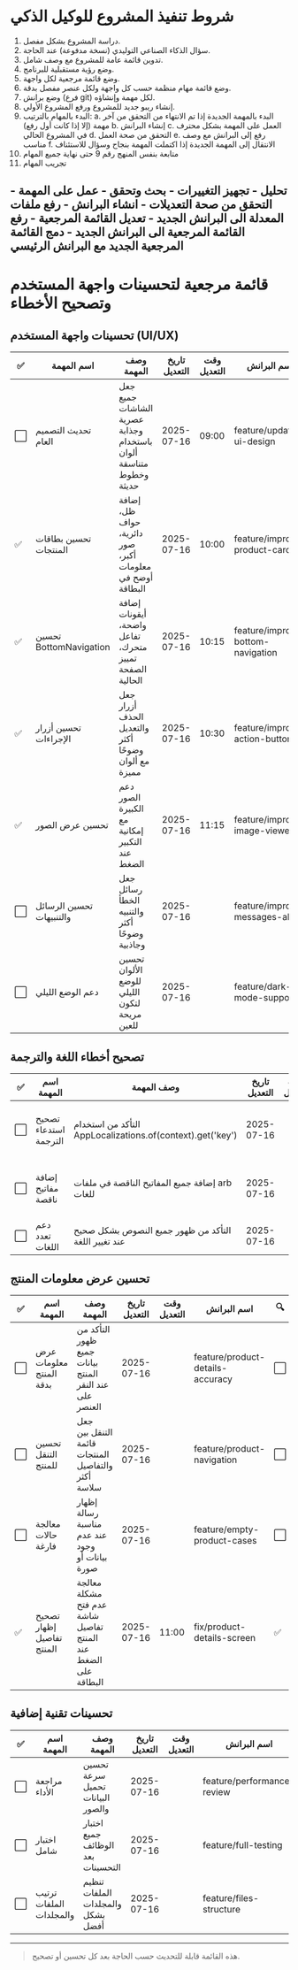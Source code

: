 # شروط تنفيذ المشروع للوكيل الذكي

1. دراسة المشروع بشكل مفصل.
2. سؤال الذكاء الصناعي التوليدي (نسخة مدفوعة) عند الحاجة.
3. تدوين قائمة عامة للمشروع مع وصف شامل.
4. وضع رؤية مستقبلية للبرنامج.
5. وضع قائمة مرجعية لكل واجهة.
6. وضع قائمة مهام منظمة حسب كل واجهة ولكل عنصر مفصل بدقة.
7. وضع برانش (فرع git) لكل مهمة وإنشاؤه.
8. إنشاء ريبو جديد للمشروع ورفع المشروع الأولي.
9. البدء بالمهام بالترتيب:
   a. البدء بالمهمة الجديدة إذا تم الانتهاء من التحقق من آخر مهمة (إلا إذا كانت أول رفع)
   b. إنشاء البرانش
   c. العمل على المهمة بشكل محترف في المشروع الحالي
   d. التحقق من صحة العمل
   e. رفع إلى البرانش مع وصف مناسب
   f. الانتقال إلى المهمة الجديدة إذا اكتملت المهمة بنجاح وسؤال للاستئناف
10. متابعة بنفس المنهج رقم 9 حتى نهاية جميع المهام
11. تجريب المهام

تحليل - تجهيز التغييرات - بحث وتحقق - عمل على المهمة - التحقق من صحة التعديلات - انشاء البرانش - رفع ملفات المعدلة الى البرانش الجديد - تعديل القائمة المرجعية - رفع القائمة المرجعية الى البرانش الجديد - دمج القائمة المرجعية الجديد مع البرانش الرئيسي 
---

# قائمة مرجعية لتحسينات واجهة المستخدم وتصحيح الأخطاء

## تحسينات واجهة المستخدم (UI/UX)
| ✅  | اسم المهمة                | وصف المهمة                                                        | تاريخ التعديل         | وقت التعديل | اسم البرانش                        | 🔍 | 🛠️ | ⚙️                                         | ملاحظات إضافية |
| -- | ------------------------ | ----------------------------------------------------------------- | --------------------- | ----------- | ----------------------------------- | -- | --- | ------------------------------------------ | -------------- |
| ⬜️ | تحديث التصميم العام      | جعل جميع الشاشات عصرية وجذابة باستخدام ألوان متناسقة وخطوط حديثة   | 2025-07-16            | 09:00       | feature/update-ui-design            | ⬜️ | ⬜️  | استخدام Material 3 وThemeData الحديثة      |                 |
| ✅ | تحسين بطاقات المنتجات    | إضافة ظل، حواف دائرية، صور أكبر، معلومات أوضح في البطاقة          | 2025-07-16            | 10:00       | feature/improve-product-cards       | ✅ | ✅  | Card مع elevation وClipRRect                | تم التنفيذ والتحقق |
| ✅ | تحسين BottomNavigation   | إضافة أيقونات واضحة، تفاعل متحرك، تمييز الصفحة الحالية            | 2025-07-16            | 10:15       | feature/improve-bottom-navigation   | ✅ | ✅  | BottomNavigationBar مع animation           | تم التنفيذ والتحقق |
| ✅ | تحسين أزرار الإجراءات    | جعل أزرار الحذف والتعديل أكثر وضوحًا مع ألوان مميزة                | 2025-07-16            | 10:30       | feature/improve-action-buttons      | ✅ | ✅  | استخدام ألوان متوافقة مع الحالة            | تم التنفيذ والتحقق |
| ✅ | تحسين عرض الصور          | دعم الصور الكبيرة مع إمكانية التكبير عند الضغط                     | 2025-07-16            | 11:15       | feature/improve-image-viewer        | ✅ | ✅  | InteractiveViewer أو Hero animation         | تم التنفيذ والتحقق |
| ⬜️ | تحسين الرسائل والتنبيهات | جعل رسائل الخطأ والتنبيه أكثر وضوحًا وجاذبية                       | 2025-07-16            |             | feature/improve-messages-alerts     | ⬜️ | ⬜️  | SnackBar وDialog بتصميم حديث                |                 |
| ⬜️ | دعم الوضع الليلي         | تحسين الألوان للوضع الليلي لتكون مريحة للعين                       | 2025-07-16            |             | feature/dark-mode-support           | ⬜️ | ⬜️  | ThemeData.dark مع تخصيص الألوان             |                 |

## تصحيح أخطاء اللغة والترجمة
| ✅  | اسم المهمة                | وصف المهمة                                                        | تاريخ التعديل         | وقت التعديل | اسم البرانش                        | 🔍 | 🛠️ | ⚙️                                         | ملاحظات إضافية |
| -- | ------------------------ | ----------------------------------------------------------------- | --------------------- | ----------- | ----------------------------------- | -- | --- | ------------------------------------------ | -------------- |
| ⬜️ | تصحيح استدعاء الترجمة    | التأكد من استخدام AppLocalizations.of(context).get('key')         | 2025-07-16            |             | fix/translation-calls               | ⬜️ | ⬜️  | مراجعة جميع الملفات واستبدال الاستدعاءات   |                 |
| ⬜️ | إضافة مفاتيح ناقصة        | إضافة جميع المفاتيح الناقصة في ملفات arb للغات                     | 2025-07-16            |             | fix/missing-arb-keys                | ⬜️ | ⬜️  | مراجعة ملفات app_en.arb و app_ar.arb        |                 |
| ⬜️ | دعم تعدد اللغات           | التأكد من ظهور جميع النصوص بشكل صحيح عند تغيير اللغة              | 2025-07-16            |             | feature/multilanguage-support        | ⬜️ | ⬜️  | اختبار التطبيق باللغتين                     |                 |

## تحسين عرض معلومات المنتج
| ✅  | اسم المهمة                | وصف المهمة                                                        | تاريخ التعديل         | وقت التعديل | اسم البرانش                        | 🔍 | 🛠️ | ⚙️                                         | ملاحظات إضافية |
| -- | ------------------------ | ----------------------------------------------------------------- | --------------------- | ----------- | ----------------------------------- | -- | --- | ------------------------------------------ | -------------- |
| ⬜️ | عرض معلومات المنتج بدقة   | التأكد من ظهور جميع بيانات المنتج عند النقر على العنصر              | 2025-07-16            |             | feature/product-details-accuracy     | ⬜️ | ⬜️  | مراجعة ProductDetailsScreen وProductListScreen |                 |
| ⬜️ | تحسين التنقل للمنتج       | جعل التنقل بين قائمة المنتجات والتفاصيل أكثر سلاسة                 | 2025-07-16            |             | feature/product-navigation          | ⬜️ | ⬜️  | استخدام Hero animation أو انتقال مخصص      |                 |
| ⬜️ | معالجة حالات فارغة        | إظهار رسالة مناسبة عند عدم وجود بيانات أو صورة                     | 2025-07-16            |             | feature/empty-product-cases         | ⬜️ | ⬜️  | رسالة فارغة أو أيقونة توضيحية               |                 |
| ✅ | تصحيح إظهار تفاصيل المنتج | معالجة مشكلة عدم فتح شاشة تفاصيل المنتج عند الضغط على البطاقة | 2025-07-16 | 11:00 | fix/product-details-screen | ✅ | ✅  | مراجعة التنقل من ProductListScreen إلى ProductDetailsScreen | تم التنفيذ والتحقق |

## تحسينات تقنية إضافية
| ✅  | اسم المهمة                | وصف المهمة                                                        | تاريخ التعديل         | وقت التعديل | اسم البرانش                        | 🔍 | 🛠️ | ⚙️                                         | ملاحظات إضافية |
| -- | ------------------------ | ----------------------------------------------------------------- | --------------------- | ----------- | ----------------------------------- | -- | --- | ------------------------------------------ | -------------- |
| ⬜️ | مراجعة الأداء             | تحسين سرعة تحميل البيانات والصور                                   | 2025-07-16            |             | feature/performance-review           | ⬜️ | ⬜️  | استخدام FutureBuilder وCache                |                 |
| ⬜️ | اختبار شامل               | اختبار جميع الوظائف بعد التحسينات                                  | 2025-07-16            |             | feature/full-testing                 | ⬜️ | ⬜️  | كتابة اختبارات وحدات ووظائف                |                 |
| ⬜️ | ترتيب الملفات والمجلدات   | تنظيم الملفات والمجلدات بشكل أفضل                                  | 2025-07-16            |             | feature/files-structure              | ⬜️ | ⬜️  | lib/screens, lib/models, lib/services       |                 |

---

> هذه القائمة قابلة للتحديث حسب الحاجة بعد كل تحسين أو تصحيح.
